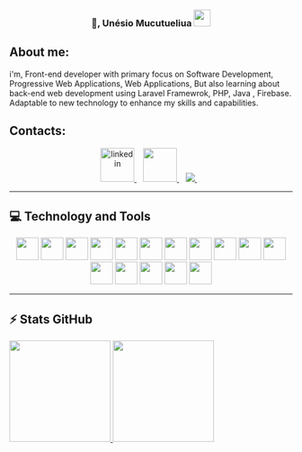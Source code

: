 <h3 align='center'>
👋, Unésio Mucutueliua <img src="https://github.com/TheDudeThatCode/TheDudeThatCode/blob/master/Assets/Earth.gif" width="30px">
</h3>

## About me:
<p align='left'>
i'm, Front-end developer with primary focus on Software Development, Progressive Web Applications, Web Applications, But also learning about back-end web development using Laravel Framewrok, PHP, Java , Firebase. Adaptable to new technology to enhance my skills and capabilities.

</p>

## Contacts:
<div align="center">
	
<a target="_blank" href="https://www.linkedin.com/in/unesio-severino/">
  <img alt="linkedin" width="60" height="60" src="https://cdn.jsdelivr.net/gh/devicons/devicon@latest/icons/linkedin/linkedin-original.svg" />      
</a>&nbsp;&nbsp;

<a target="_blank" href="https://api.whatsapp.com/send?phone=+258842457175">
    <img src="https://www.cdnlogo.com/logos/w/29/whatsapp-icon.svg" width="60" height="60" />
</a>&nbsp;&nbsp;

<a target="_blank" href="mailto:unesio.private@gmail.com">
  
<img src="https://www.cdnlogo.com/logos/o/14/official-gmail-icon-2020.svg">
</a>&nbsp;&nbsp;
</div>

---

## 💻 Technology and Tools

<div align="center">
<p>

<img src="https://cdn.jsdelivr.net/gh/devicons/devicon/icons/html5/html5-plain-wordmark.svg" width="40" height="40"/>
<img src="https://cdn.jsdelivr.net/gh/devicons/devicon@latest/icons/php/php-original.svg"  width="40" height="40"/> 
<img src="https://cdn.jsdelivr.net/gh/devicons/devicon@latest/icons/bootstrap/bootstrap-original-wordmark.svg"  width="40" height="40"/>
<img src="https://cdn.jsdelivr.net/gh/devicons/devicon@latest/icons/css3/css3-original-wordmark.svg" width="40" height="40"/>
<img src="https://cdn.jsdelivr.net/gh/devicons/devicon@latest/icons/tailwindcss/tailwindcss-original.svg" width="40" height="40" />
<img src="https://cdn.jsdelivr.net/gh/devicons/devicon@latest/icons/java/java-original-wordmark.svg"  width="40" height="40" />
<img src="https://cdn.jsdelivr.net/gh/devicons/devicon@latest/icons/firebase/firebase-original-wordmark.svg" width="40" height="40"/>
<img src="https://cdn.jsdelivr.net/gh/devicons/devicon@latest/icons/javascript/javascript-original.svg" width="40" height="40"/>
<img src="https://cdn.jsdelivr.net/gh/devicons/devicon/icons/mysql/mysql-original-wordmark.svg" width="40" height="40"/>
<img src="https://cdn.jsdelivr.net/gh/devicons/devicon@latest/icons/mongodb/mongodb-original-wordmark.svg" width="40" height="40"/>
<img src="https://cdn.jsdelivr.net/gh/devicons/devicon@latest/icons/prisma/prisma-original-wordmark.svg" width="40" height="40"/>
<img src="https://cdn.jsdelivr.net/gh/devicons/devicon@latest/icons/laravel/laravel-original.svg" width="40" height="40"/>
<img src="https://cdn.jsdelivr.net/gh/devicons/devicon@latest/icons/codeigniter/codeigniter-plain-wordmark.svg" width="40" height="40"/>
<img src="https://cdn.jsdelivr.net/gh/devicons/devicon@latest/icons/nextjs/nextjs-original.svg" width="40" height="40"/>
<img src="https://cdn.jsdelivr.net/gh/devicons/devicon@latest/icons/docker/docker-original-wordmark.svg" width="40" height="40" />
<img src="https://cdn.jsdelivr.net/gh/devicons/devicon/icons/git/git-plain.svg" width="40" height="40"/>
          
          
</div>
  
---
## ⚡ Stats GitHub

<a href="https://github.com/Unesio-Severino">

<img height="180em" src= "https://github-readme-stats-git-masterrstaa-rickstaa.vercel.app/api?username=Unesio-Severino&show_icons=true&theme=moltack&include_all_commits=true&count_private=true"/>
  
<img height= "180em" src= "https://github-readme-stats-git-masterrstaa-rickstaa.vercel.app/api/top-langs/?username=Unesio-Severino&layout=compact&langs_count=7&theme=moltack"/>


</div>
  
 
